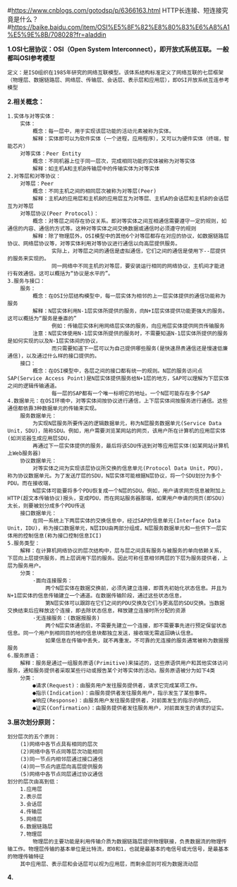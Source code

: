 
#https://www.cnblogs.com/gotodsp/p/6366163.html HTTP长连接、短连接究竟是什么？
#https://baike.baidu.com/item/OSI%E5%8F%82%E8%80%83%E6%A8%A1%E5%9E%8B/708028?fr=aladdin

**1.OSI七层协议：OSI（Open System Interconnect），即开放式系统互联。 一般都叫OSI参考模型**

    定义：是ISO组织在1985年研究的网络互联模型。该体系结构标准定义了网络互联的七层框架（物理层、数据链路层、网络层、传输层、会话层、表示层和应用层），即OSI开放系统互连参考模型
    
**2.相关概念：**
    
    1.实体与对等实体：
        实体：
            概念：每一层中，用于实现该层功能的活动元素被称为实体。
            解释：实体即可以为软件实体（一个进程，应用程序），又可以为硬件实体（终端，智能芯片）
        对等实体：Peer Entity
            概念：不同机器上位于同一层次，完成相同功能的实体被称为对等实体
            解释：如主机A和主机B传输层中的传输实体为对等实体    
    2.对等层和对等协议：
        对等层：Peer
            概念：不同主机之间的相同层次被称为对等层(Peer)
            解释：主机A的应用层和主机B的应用层互为对等层、主机A的会话层和主机B的会话层互为对等层
        对等层协议(Peer Protocol)：
            概念：对等层之间存在协议关系。即对等实体之间互相通信需要遵守一定的规则，如通信的内容、通信的方式等。这种对等实体之间交换数据或通信时必须遵守的规则
            解释：除了物理层外，OSI模型中的其他6个对等层都存在对应的协议，如数据链路层协议、网络层协议等，对等实体利用对等协议进行通信以向高层提供服务。
                  实际上，对等层之间的通信是虚拟通信，它们之间的通信是使用下--层提供的服务来实现的。
                  同一网络中不同主机的对等层，要安装运行相同的网络协议，主机间才能进行有效通信。这可以概括为“协议是水平的”。
    3.服务与接口：
        服务：
            概念：在OSI分层结构模型中，每一层实体为相邻的上一层实体提供的通信功能称为服务
            解释：N层实体利用N-1层实体所提供的服务，向N+I层实体提供功能更强大的服务。这可以概括为“服务是垂直的”
                  例如：传输层实体利用网络层实体的服务，向应用层实体提供网页传输服务
            注意：N层实体使用N-1层实体所提供的服务时，不需要知道N-1层实体所提供的服务是如何实现的以及N-1层实体间的协议，
                  而只需要知道下一层可以为自己提供哪些服务(是快速昂贵通信还是慢速低廉通信)，以及通过什么样的接口提供的。
        接口：
            概念：在OSI模型中，各层之间的接口都有统一的规则。N层的服务访问点SAP(Service Access Point)是N层实体提供服务给N+1层的地方，SAP可以理解为下层实体之间的逻辑传输通道。
                  每一层的SAP都有一个唯一标明它的地址。一个N层可能存在多个SAP
    4.数据单元：在OSI环境中，对等实体间按协议进行通信，上下层实体间按服务进行通信。这些通信都依靠3种数据单元的传输来实现。
        服务数据单元：
            为实现N层服务所要传送的逻辑数据单元，称为N层服务数据单元(Service Data Unit，SDU)，简称SDU。例如，用户需要浏览某网站的网页，该用户所在计算机的应用层实体(如浏览器生成应用层SDU，
            再通过下一层实体提供的服务，最后将该SDU传送到对等应用层实体(如某网站计算机上Web服务器)
        协议数据单元：
            对等实体之间为实现该层协议所交换的信息单元(Protocol Data Unit，PDU)，称为协议数据单元。为了发送厅层的SDU，N层实体可能根据N层协议，将一个SDU划分为多个PDU。而在接收端，
            N层实体可能要将多个PDU恢复成一个N层的SDU。例如，用户请求网页信息被附加上HTTP(超文本传输协议)报头，变成PDU，而在网站服务器那端，如果用户申请的网页(即SDU)太长，则要被划分成多个PDU传送
        接口数据单元：
            在同一系统上下两层实体的交换信息中，经过SAP的信息单元(Interface Data Unit，IDU)，称为接口数据单元，N层IDU由两部分组成，N层服务数据单元和一些供下一层实体用的控制信息(称为接口控制信息ICI)
    5.服务类型：
        解释：在计算机网络协议的层次结构中，层与层之间具有服务与被服务的单向依赖关系，下层向上层提供服务，而上层调用下层的服务。因此可称任意相邻两层的下层为服务提供者，上层为服务用户。
        分类：
            ·面向连接服务：
                两个N层实体在数据交换前，必须先建立连接，即首先初始化状态信息。并且为N+1层实体的信息传输建立一个通道。在数据传输阶段，通过这些状态信息，
                第N层实体可以跟踪在它们之间的PDU交换及它们与更高层的SDU交换。当数据交换结束后应释放这个连接，即去除状态信息，释放建立连接时所分配的资源
            ·无连接服务：(数据报服务)
                两个N层实体通信前，不需要先建立一个连接，即不需要事先进行预定保留状态信息。同一个用户到相同目的地的信息块都独立发送，接收端无需返回确认信息。
                如果信息在传输中丢失，就不再重发。不可靠的无连接的服务通常被称为数据报服务
    6.服务原语：
        解释：服务是通过一组服务原语(Primitive)来描述的，这些原语供用户和其他实体访问服务，通知服务提供者采取某些行动或报告某个对等实体的活动。服务原语被分为如下4类
        分类：
            ●请求(Request)：由服务用户发往服务提供者，请求它完成某项工作。 
            ●指示(Indication)：由服务提供者发往服务用户，指示发生了某些事件。  
            ●响应(Response)：由服务用户发往服务提供者，对前面发生的指示的响应。 
            ●证实(Confirmation)：由服务提供者发往服务用户，对前面发生的请求的证实。        
        
**3.层次划分原则：**
    
    划分层次的五个原则：
        (1)网络中各节点具有相同的层次 
        (2)网络中各节点同等层次功能相同 
        (3)同一节点内相邻层通过接口通信 
        (4)同一节点内底层向高层提供服务 
        (5)网络中各节点同层通过协议通信
    划分的层次由高到低：
        1.应用层
        2.表示层
        3.会话层
        4.传输层
        5.网络层
        6.数据链路层
        7.物理层
            物理层的主要功能是利用传输介质为数据链路层提供物理联接，负责数据流的物理传输工作。物理层传输的基本单位是比特流，即0和1，也就是最基本的电信号或光信号，是最基本的物理传输特征
        其中应用层、表示层和会话层可以视为应用层，而剩余层则可视为数据流动层
**4.**
